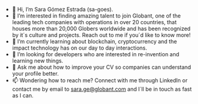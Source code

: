 - 👋 Hi, I’m Sara Gómez Estrada (sa-goes).
- 👀 I’m interested in finding amazing talent to join Globant, one of the leading tech companies with operations in over 20 countries, that houses more than 20,000 Globers worldwide and has been recognized by it´s culture and projects. Reach out to me if you´d like to know more!
- 🌱 I’m currently learning about blockchain, cryptocurrency and the impact technology has on our day to day interactions. 
- 🔎 I’m looking for developers who are interested in re-invention and learning new things.
- 💬 Ask me about how to improve your CV so companies can understand your profile better.
- 📫 Wondering how to reach me? Connect with me through LinkedIn or contact me by email to sara.ge@globant.com and I´ll be in touch as fast as I can. 

<!---
sa-goes/sa-goes is a ✨ special ✨ repository because its `README.md` (this file) appears on your GitHub profile.
You can click the Preview link to take a look at your changes.
--->
